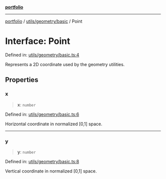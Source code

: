 [**portfolio**](../../../../README.md)

***

[portfolio](../../../../modules.md) / [utils/geometry/basic](../README.md) / Point

# Interface: Point

Defined in: [utils/geometry/basic.ts:4](https://github.com/tnorlund/Portfolio/blob/cb8161ab71846752f65afd52df3725bda3c26c52/portfolio/utils/geometry/basic.ts#L4)

Represents a 2D coordinate used by the geometry utilities.

## Properties

### x

> **x**: `number`

Defined in: [utils/geometry/basic.ts:6](https://github.com/tnorlund/Portfolio/blob/cb8161ab71846752f65afd52df3725bda3c26c52/portfolio/utils/geometry/basic.ts#L6)

Horizontal coordinate in normalized [0,1] space.

***

### y

> **y**: `number`

Defined in: [utils/geometry/basic.ts:8](https://github.com/tnorlund/Portfolio/blob/cb8161ab71846752f65afd52df3725bda3c26c52/portfolio/utils/geometry/basic.ts#L8)

Vertical coordinate in normalized [0,1] space.
